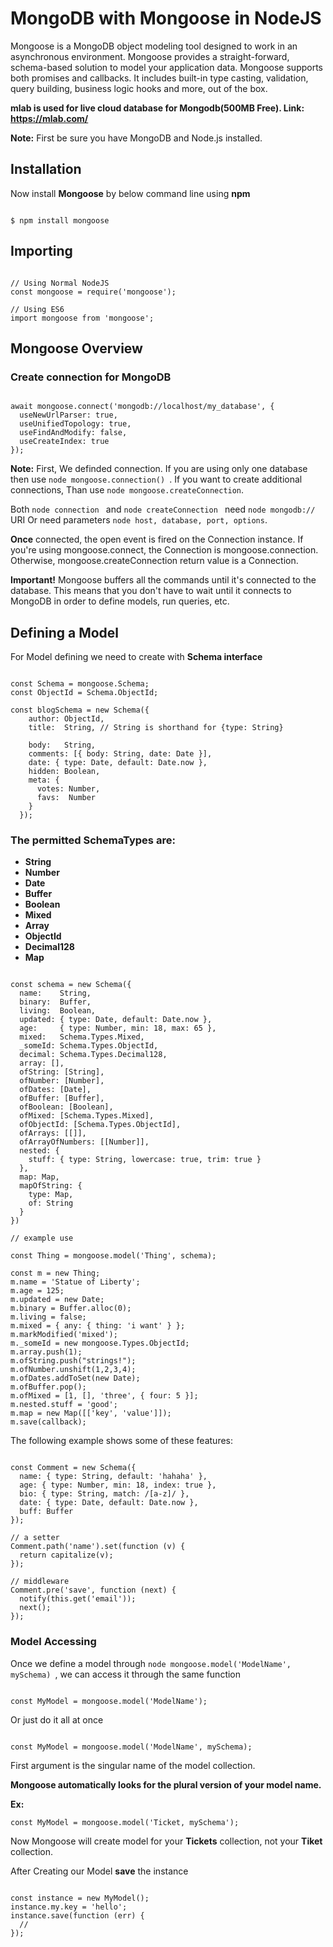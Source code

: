 # MongoDB with Mongoose in NodeJS
Mongoose is a MongoDB object modeling tool designed to work in an asynchronous environment. 
Mongoose provides a straight-forward, schema-based solution to model your application data. Mongoose supports both promises and callbacks. It includes built-in type casting, validation, query building, business logic hooks and more, out of the box.

__mlab is used for live cloud database for Mongodb(500MB Free). Link: https://mlab.com/__

__Note:__ First be sure you have MongoDB and Node.js installed.
## Installation
Now install __Mongoose__ by below command line using __npm__
```node

$ npm install mongoose

```
## Importing
```node

// Using Normal NodeJS
const mongoose = require('mongoose');

// Using ES6
import mongoose from 'mongoose';

```
## Mongoose Overview
### Create connection for MongoDB
```node

await mongoose.connect('mongodb://localhost/my_database', {
  useNewUrlParser: true,
  useUnifiedTopology: true,
  useFindAndModify: false,
  useCreateIndex: true
});

```
__Note:__ First, We definded connection. If you are using only one database then use ```node mongoose.connection() ```. If you want to create additional connections, Than use ```node mongoose.createConnection```.

Both ```node connection ``` and ```node createConnection ``` need ```node mongodb:// ``` URI Or need parameters ```node host, database, port, options```.

__Once__ connected, the open event is fired on the Connection instance. If you're using mongoose.connect, the Connection is mongoose.connection. Otherwise, mongoose.createConnection return value is a Connection.

__Important!__ Mongoose buffers all the commands until it's connected to the database. This means that you don't have to wait until it connects to MongoDB in order to define models, run queries, etc.

## Defining a Model
For Model defining we need to create with __Schema interface__
```node

const Schema = mongoose.Schema;
const ObjectId = Schema.ObjectId;

const blogSchema = new Schema({
    author: ObjectId,
    title:  String, // String is shorthand for {type: String}
    
    body:   String,
    comments: [{ body: String, date: Date }],
    date: { type: Date, default: Date.now },
    hidden: Boolean,
    meta: {
      votes: Number,
      favs:  Number
    }
  });

```

### The permitted SchemaTypes are:
* __String__
* __Number__
* __Date__
* __Buffer__
* __Boolean__
* __Mixed__
* __Array__
* __ObjectId__
* __Decimal128__
* __Map__

```node

const schema = new Schema({
  name:    String,
  binary:  Buffer,
  living:  Boolean,
  updated: { type: Date, default: Date.now },
  age:     { type: Number, min: 18, max: 65 },
  mixed:   Schema.Types.Mixed,
  _someId: Schema.Types.ObjectId,
  decimal: Schema.Types.Decimal128,
  array: [],
  ofString: [String],
  ofNumber: [Number],
  ofDates: [Date],
  ofBuffer: [Buffer],
  ofBoolean: [Boolean],
  ofMixed: [Schema.Types.Mixed],
  ofObjectId: [Schema.Types.ObjectId],
  ofArrays: [[]],
  ofArrayOfNumbers: [[Number]],
  nested: {
    stuff: { type: String, lowercase: true, trim: true }
  },
  map: Map,
  mapOfString: {
    type: Map,
    of: String
  }
})

// example use

const Thing = mongoose.model('Thing', schema);

const m = new Thing;
m.name = 'Statue of Liberty';
m.age = 125;
m.updated = new Date;
m.binary = Buffer.alloc(0);
m.living = false;
m.mixed = { any: { thing: 'i want' } };
m.markModified('mixed');
m._someId = new mongoose.Types.ObjectId;
m.array.push(1);
m.ofString.push("strings!");
m.ofNumber.unshift(1,2,3,4);
m.ofDates.addToSet(new Date);
m.ofBuffer.pop();
m.ofMixed = [1, [], 'three', { four: 5 }];
m.nested.stuff = 'good';
m.map = new Map([['key', 'value']]);
m.save(callback);

```
The following example shows some of these features:

```node

const Comment = new Schema({
  name: { type: String, default: 'hahaha' },
  age: { type: Number, min: 18, index: true },
  bio: { type: String, match: /[a-z]/ },
  date: { type: Date, default: Date.now },
  buff: Buffer
});

// a setter
Comment.path('name').set(function (v) {
  return capitalize(v);
});

// middleware
Comment.pre('save', function (next) {
  notify(this.get('email'));
  next();
});

```

### Model Accessing
Once we define a model through ```node mongoose.model('ModelName', mySchema) ```, we can access it through the same function

```node

const MyModel = mongoose.model('ModelName');

```
Or just do it all at once

```node

const MyModel = mongoose.model('ModelName', mySchema);

```
First argument is the singular name of the model collection.

__Mongoose automatically looks for the plural version of your model name.__

__Ex:__

```node
const MyModel = mongoose.model('Ticket, mySchema');

```
Now Mongoose will create model for your __Tickets__ collection, not your __Tiket__ collection.

After Creating our Model __save__ the instance
```node

const instance = new MyModel();
instance.my.key = 'hello';
instance.save(function (err) {
  //
});

```


